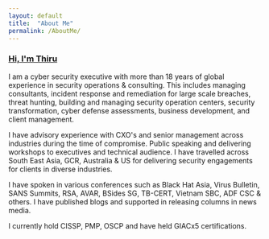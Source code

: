 ```yaml
---
layout: default
title:  "About Me"
permalink: /AboutMe/
---
```

### **<u>Hi, I'm Thiru</u>**

I am a cyber security executive with more than 18 years of global experience in security operations & consulting. This includes managing consultants, incident response and remediation for large scale breaches, threat hunting, building and managing security operation centers, security transformation, cyber defense assessments, business development, and client management. 

I have advisory experience with CXO's and senior management across industries during the time of compromise. Public speaking and delivering workshops to executives and technical audience. I have travelled across South East Asia, GCR, Australia & US for delivering security engagements for clients in diverse industries.

I have spoken in various conferences such as Black Hat Asia, Virus Bulletin, SANS Summits, RSA, AVAR, BSides SG, TB-CERT, Vietnam SBC, ADF CSC & others. I have published blogs and supported in releasing columns in news media.

I currently hold CISSP, PMP, OSCP and have held GIACx5 certifications.